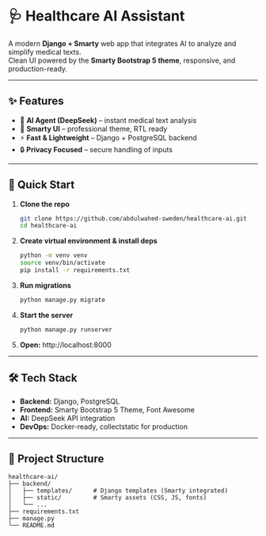 # 🩺 Healthcare AI Assistant

A modern **Django + Smarty** web app that integrates AI to analyze and simplify medical texts.  
Clean UI powered by the **Smarty Bootstrap 5 theme**, responsive, and production-ready.

---

## ✨ Features
- 🧠 **AI Agent (DeepSeek)** – instant medical text analysis  
- 🎨 **Smarty UI** – professional theme, RTL ready  
- ⚡ **Fast & Lightweight** – Django + PostgreSQL backend  
- 🔒 **Privacy Focused** – secure handling of inputs  

---

## 🚀 Quick Start

1. **Clone the repo**
   ```bash
   git clone https://github.com/abdulwahed-sweden/healthcare-ai.git
   cd healthcare-ai
   ```

2. **Create virtual environment & install deps**
   ```bash
   python -m venv venv
   source venv/bin/activate
   pip install -r requirements.txt
   ```

3. **Run migrations**
   ```bash
   python manage.py migrate
   ```

4. **Start the server**
   ```bash
   python manage.py runserver
   ```

5. **Open:** http://localhost:8000

---

## 🛠️ Tech Stack
- **Backend:** Django, PostgreSQL
- **Frontend:** Smarty Bootstrap 5 Theme, Font Awesome
- **AI:** DeepSeek API integration
- **DevOps:** Docker-ready, collectstatic for production

---

## 📂 Project Structure
```
healthcare-ai/
├── backend/
│   ├── templates/      # Django templates (Smarty integrated)
│   ├── static/         # Smarty assets (CSS, JS, fonts)
│   └── ...
├── requirements.txt
├── manage.py
└── README.md